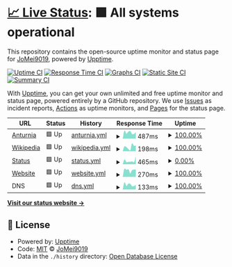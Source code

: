 # [📈 Live Status](https://status.jomei.tk): <!--live status--> **🟩 All systems operational**

This repository contains the open-source uptime monitor and status page for [JoMei9019](dc.anturnia.net), powered by [Upptime](https://github.com/upptime/upptime).

[![Uptime CI](https://github.com/JoMei9019-real/upptime/workflows/Uptime%20CI/badge.svg)](https://github.com/JoMei9019-real/upptime/actions?query=workflow%3A%22Uptime+CI%22)
[![Response Time CI](https://github.com/JoMei9019-real/upptime/workflows/Response%20Time%20CI/badge.svg)](https://github.com/JoMei9019-real/upptime/actions?query=workflow%3A%22Response+Time+CI%22)
[![Graphs CI](https://github.com/JoMei9019-real/upptime/workflows/Graphs%20CI/badge.svg)](https://github.com/JoMei9019-real/upptime/actions?query=workflow%3A%22Graphs+CI%22)
[![Static Site CI](https://github.com/JoMei9019-real/upptime/workflows/Static%20Site%20CI/badge.svg)](https://github.com/JoMei9019-real/upptime/actions?query=workflow%3A%22Static+Site+CI%22)
[![Summary CI](https://github.com/JoMei9019-real/upptime/workflows/Summary%20CI/badge.svg)](https://github.com/JoMei9019-real/upptime/actions?query=workflow%3A%22Summary+CI%22)

With [Upptime](https://upptime.js.org), you can get your own unlimited and free uptime monitor and status page, powered entirely by a GitHub repository. We use [Issues](https://github.com/JoMei9019-real/upptime/issues) as incident reports, [Actions](https://github.com/JoMei9019-real/upptime/actions) as uptime monitors, and [Pages](https://status.jomei.tk) for the status page.

<!--start: status pages-->
<!-- This summary is generated by Upptime (https://github.com/upptime/upptime) -->
<!-- Do not edit this manually, your changes will be overwritten -->
<!-- prettier-ignore -->
| URL | Status | History | Response Time | Uptime |
| --- | ------ | ------- | ------------- | ------ |
| <img alt="" src="https://i.postimg.cc/X7MQ3kMd/Hcs-IKQAx-200x200.png" height="13"> [Anturnia](https://Anturnia.net) | 🟩 Up | [anturnia.yml](https://github.com/JoMei9019-real/upptime/commits/HEAD/history/anturnia.yml) | <details><summary><img alt="Response time graph" src="./graphs/anturnia/response-time-week.png" height="20"> 487ms</summary><br><a href="https://status.jomei.tk/history/anturnia"><img alt="Response time 468" src="https://img.shields.io/endpoint?url=https%3A%2F%2Fraw.githubusercontent.com%2FJoMei9019-real%2Fupptime%2FHEAD%2Fapi%2Fanturnia%2Fresponse-time.json"></a><br><a href="https://status.jomei.tk/history/anturnia"><img alt="24-hour response time 502" src="https://img.shields.io/endpoint?url=https%3A%2F%2Fraw.githubusercontent.com%2FJoMei9019-real%2Fupptime%2FHEAD%2Fapi%2Fanturnia%2Fresponse-time-day.json"></a><br><a href="https://status.jomei.tk/history/anturnia"><img alt="7-day response time 487" src="https://img.shields.io/endpoint?url=https%3A%2F%2Fraw.githubusercontent.com%2FJoMei9019-real%2Fupptime%2FHEAD%2Fapi%2Fanturnia%2Fresponse-time-week.json"></a><br><a href="https://status.jomei.tk/history/anturnia"><img alt="30-day response time 478" src="https://img.shields.io/endpoint?url=https%3A%2F%2Fraw.githubusercontent.com%2FJoMei9019-real%2Fupptime%2FHEAD%2Fapi%2Fanturnia%2Fresponse-time-month.json"></a><br><a href="https://status.jomei.tk/history/anturnia"><img alt="1-year response time 468" src="https://img.shields.io/endpoint?url=https%3A%2F%2Fraw.githubusercontent.com%2FJoMei9019-real%2Fupptime%2FHEAD%2Fapi%2Fanturnia%2Fresponse-time-year.json"></a></details> | <details><summary><a href="https://status.jomei.tk/history/anturnia">100.00%</a></summary><a href="https://status.jomei.tk/history/anturnia"><img alt="All-time uptime 99.97%" src="https://img.shields.io/endpoint?url=https%3A%2F%2Fraw.githubusercontent.com%2FJoMei9019-real%2Fupptime%2FHEAD%2Fapi%2Fanturnia%2Fuptime.json"></a><br><a href="https://status.jomei.tk/history/anturnia"><img alt="24-hour uptime 100.00%" src="https://img.shields.io/endpoint?url=https%3A%2F%2Fraw.githubusercontent.com%2FJoMei9019-real%2Fupptime%2FHEAD%2Fapi%2Fanturnia%2Fuptime-day.json"></a><br><a href="https://status.jomei.tk/history/anturnia"><img alt="7-day uptime 100.00%" src="https://img.shields.io/endpoint?url=https%3A%2F%2Fraw.githubusercontent.com%2FJoMei9019-real%2Fupptime%2FHEAD%2Fapi%2Fanturnia%2Fuptime-week.json"></a><br><a href="https://status.jomei.tk/history/anturnia"><img alt="30-day uptime 99.93%" src="https://img.shields.io/endpoint?url=https%3A%2F%2Fraw.githubusercontent.com%2FJoMei9019-real%2Fupptime%2FHEAD%2Fapi%2Fanturnia%2Fuptime-month.json"></a><br><a href="https://status.jomei.tk/history/anturnia"><img alt="1-year uptime 99.97%" src="https://img.shields.io/endpoint?url=https%3A%2F%2Fraw.githubusercontent.com%2FJoMei9019-real%2Fupptime%2FHEAD%2Fapi%2Fanturnia%2Fuptime-year.json"></a></details>
| <img alt="" src="https://icons.duckduckgo.com/ip3/en.wikipedia.org.ico" height="13"> [Wikipedia](https://en.wikipedia.org) | 🟩 Up | [wikipedia.yml](https://github.com/JoMei9019-real/upptime/commits/HEAD/history/wikipedia.yml) | <details><summary><img alt="Response time graph" src="./graphs/wikipedia/response-time-week.png" height="20"> 198ms</summary><br><a href="https://status.jomei.tk/history/wikipedia"><img alt="Response time 225" src="https://img.shields.io/endpoint?url=https%3A%2F%2Fraw.githubusercontent.com%2FJoMei9019-real%2Fupptime%2FHEAD%2Fapi%2Fwikipedia%2Fresponse-time.json"></a><br><a href="https://status.jomei.tk/history/wikipedia"><img alt="24-hour response time 254" src="https://img.shields.io/endpoint?url=https%3A%2F%2Fraw.githubusercontent.com%2FJoMei9019-real%2Fupptime%2FHEAD%2Fapi%2Fwikipedia%2Fresponse-time-day.json"></a><br><a href="https://status.jomei.tk/history/wikipedia"><img alt="7-day response time 198" src="https://img.shields.io/endpoint?url=https%3A%2F%2Fraw.githubusercontent.com%2FJoMei9019-real%2Fupptime%2FHEAD%2Fapi%2Fwikipedia%2Fresponse-time-week.json"></a><br><a href="https://status.jomei.tk/history/wikipedia"><img alt="30-day response time 205" src="https://img.shields.io/endpoint?url=https%3A%2F%2Fraw.githubusercontent.com%2FJoMei9019-real%2Fupptime%2FHEAD%2Fapi%2Fwikipedia%2Fresponse-time-month.json"></a><br><a href="https://status.jomei.tk/history/wikipedia"><img alt="1-year response time 225" src="https://img.shields.io/endpoint?url=https%3A%2F%2Fraw.githubusercontent.com%2FJoMei9019-real%2Fupptime%2FHEAD%2Fapi%2Fwikipedia%2Fresponse-time-year.json"></a></details> | <details><summary><a href="https://status.jomei.tk/history/wikipedia">100.00%</a></summary><a href="https://status.jomei.tk/history/wikipedia"><img alt="All-time uptime 100.00%" src="https://img.shields.io/endpoint?url=https%3A%2F%2Fraw.githubusercontent.com%2FJoMei9019-real%2Fupptime%2FHEAD%2Fapi%2Fwikipedia%2Fuptime.json"></a><br><a href="https://status.jomei.tk/history/wikipedia"><img alt="24-hour uptime 100.00%" src="https://img.shields.io/endpoint?url=https%3A%2F%2Fraw.githubusercontent.com%2FJoMei9019-real%2Fupptime%2FHEAD%2Fapi%2Fwikipedia%2Fuptime-day.json"></a><br><a href="https://status.jomei.tk/history/wikipedia"><img alt="7-day uptime 100.00%" src="https://img.shields.io/endpoint?url=https%3A%2F%2Fraw.githubusercontent.com%2FJoMei9019-real%2Fupptime%2FHEAD%2Fapi%2Fwikipedia%2Fuptime-week.json"></a><br><a href="https://status.jomei.tk/history/wikipedia"><img alt="30-day uptime 100.00%" src="https://img.shields.io/endpoint?url=https%3A%2F%2Fraw.githubusercontent.com%2FJoMei9019-real%2Fupptime%2FHEAD%2Fapi%2Fwikipedia%2Fuptime-month.json"></a><br><a href="https://status.jomei.tk/history/wikipedia"><img alt="1-year uptime 100.00%" src="https://img.shields.io/endpoint?url=https%3A%2F%2Fraw.githubusercontent.com%2FJoMei9019-real%2Fupptime%2FHEAD%2Fapi%2Fwikipedia%2Fuptime-year.json"></a></details>
| <img alt="" src="https://icons.duckduckgo.com/ip3/status.jomei.tk.ico" height="13"> [Status](https://status.jomei.tk) | 🟩 Up | [status.yml](https://github.com/JoMei9019-real/upptime/commits/HEAD/history/status.yml) | <details><summary><img alt="Response time graph" src="./graphs/status/response-time-week.png" height="20"> 465ms</summary><br><a href="https://status.jomei.tk/history/status"><img alt="Response time 415" src="https://img.shields.io/endpoint?url=https%3A%2F%2Fraw.githubusercontent.com%2FJoMei9019-real%2Fupptime%2FHEAD%2Fapi%2Fstatus%2Fresponse-time.json"></a><br><a href="https://status.jomei.tk/history/status"><img alt="24-hour response time 1039" src="https://img.shields.io/endpoint?url=https%3A%2F%2Fraw.githubusercontent.com%2FJoMei9019-real%2Fupptime%2FHEAD%2Fapi%2Fstatus%2Fresponse-time-day.json"></a><br><a href="https://status.jomei.tk/history/status"><img alt="7-day response time 465" src="https://img.shields.io/endpoint?url=https%3A%2F%2Fraw.githubusercontent.com%2FJoMei9019-real%2Fupptime%2FHEAD%2Fapi%2Fstatus%2Fresponse-time-week.json"></a><br><a href="https://status.jomei.tk/history/status"><img alt="30-day response time 524" src="https://img.shields.io/endpoint?url=https%3A%2F%2Fraw.githubusercontent.com%2FJoMei9019-real%2Fupptime%2FHEAD%2Fapi%2Fstatus%2Fresponse-time-month.json"></a><br><a href="https://status.jomei.tk/history/status"><img alt="1-year response time 415" src="https://img.shields.io/endpoint?url=https%3A%2F%2Fraw.githubusercontent.com%2FJoMei9019-real%2Fupptime%2FHEAD%2Fapi%2Fstatus%2Fresponse-time-year.json"></a></details> | <details><summary><a href="https://status.jomei.tk/history/status">0.00%</a></summary><a href="https://status.jomei.tk/history/status"><img alt="All-time uptime 71.68%" src="https://img.shields.io/endpoint?url=https%3A%2F%2Fraw.githubusercontent.com%2FJoMei9019-real%2Fupptime%2FHEAD%2Fapi%2Fstatus%2Fuptime.json"></a><br><a href="https://status.jomei.tk/history/status"><img alt="24-hour uptime 0.00%" src="https://img.shields.io/endpoint?url=https%3A%2F%2Fraw.githubusercontent.com%2FJoMei9019-real%2Fupptime%2FHEAD%2Fapi%2Fstatus%2Fuptime-day.json"></a><br><a href="https://status.jomei.tk/history/status"><img alt="7-day uptime 0.00%" src="https://img.shields.io/endpoint?url=https%3A%2F%2Fraw.githubusercontent.com%2FJoMei9019-real%2Fupptime%2FHEAD%2Fapi%2Fstatus%2Fuptime-week.json"></a><br><a href="https://status.jomei.tk/history/status"><img alt="30-day uptime 29.87%" src="https://img.shields.io/endpoint?url=https%3A%2F%2Fraw.githubusercontent.com%2FJoMei9019-real%2Fupptime%2FHEAD%2Fapi%2Fstatus%2Fuptime-month.json"></a><br><a href="https://status.jomei.tk/history/status"><img alt="1-year uptime 71.68%" src="https://img.shields.io/endpoint?url=https%3A%2F%2Fraw.githubusercontent.com%2FJoMei9019-real%2Fupptime%2FHEAD%2Fapi%2Fstatus%2Fuptime-year.json"></a></details>
| <img alt="" src="https://icons.duckduckgo.com/ip3/www.jomei.tk.ico" height="13"> [Website](https://www.jomei.tk) | 🟩 Up | [website.yml](https://github.com/JoMei9019-real/upptime/commits/HEAD/history/website.yml) | <details><summary><img alt="Response time graph" src="./graphs/website/response-time-week.png" height="20"> 270ms</summary><br><a href="https://status.jomei.tk/history/website"><img alt="Response time 328" src="https://img.shields.io/endpoint?url=https%3A%2F%2Fraw.githubusercontent.com%2FJoMei9019-real%2Fupptime%2FHEAD%2Fapi%2Fwebsite%2Fresponse-time.json"></a><br><a href="https://status.jomei.tk/history/website"><img alt="24-hour response time 293" src="https://img.shields.io/endpoint?url=https%3A%2F%2Fraw.githubusercontent.com%2FJoMei9019-real%2Fupptime%2FHEAD%2Fapi%2Fwebsite%2Fresponse-time-day.json"></a><br><a href="https://status.jomei.tk/history/website"><img alt="7-day response time 270" src="https://img.shields.io/endpoint?url=https%3A%2F%2Fraw.githubusercontent.com%2FJoMei9019-real%2Fupptime%2FHEAD%2Fapi%2Fwebsite%2Fresponse-time-week.json"></a><br><a href="https://status.jomei.tk/history/website"><img alt="30-day response time 309" src="https://img.shields.io/endpoint?url=https%3A%2F%2Fraw.githubusercontent.com%2FJoMei9019-real%2Fupptime%2FHEAD%2Fapi%2Fwebsite%2Fresponse-time-month.json"></a><br><a href="https://status.jomei.tk/history/website"><img alt="1-year response time 328" src="https://img.shields.io/endpoint?url=https%3A%2F%2Fraw.githubusercontent.com%2FJoMei9019-real%2Fupptime%2FHEAD%2Fapi%2Fwebsite%2Fresponse-time-year.json"></a></details> | <details><summary><a href="https://status.jomei.tk/history/website">100.00%</a></summary><a href="https://status.jomei.tk/history/website"><img alt="All-time uptime 99.97%" src="https://img.shields.io/endpoint?url=https%3A%2F%2Fraw.githubusercontent.com%2FJoMei9019-real%2Fupptime%2FHEAD%2Fapi%2Fwebsite%2Fuptime.json"></a><br><a href="https://status.jomei.tk/history/website"><img alt="24-hour uptime 100.00%" src="https://img.shields.io/endpoint?url=https%3A%2F%2Fraw.githubusercontent.com%2FJoMei9019-real%2Fupptime%2FHEAD%2Fapi%2Fwebsite%2Fuptime-day.json"></a><br><a href="https://status.jomei.tk/history/website"><img alt="7-day uptime 100.00%" src="https://img.shields.io/endpoint?url=https%3A%2F%2Fraw.githubusercontent.com%2FJoMei9019-real%2Fupptime%2FHEAD%2Fapi%2Fwebsite%2Fuptime-week.json"></a><br><a href="https://status.jomei.tk/history/website"><img alt="30-day uptime 99.95%" src="https://img.shields.io/endpoint?url=https%3A%2F%2Fraw.githubusercontent.com%2FJoMei9019-real%2Fupptime%2FHEAD%2Fapi%2Fwebsite%2Fuptime-month.json"></a><br><a href="https://status.jomei.tk/history/website"><img alt="1-year uptime 99.97%" src="https://img.shields.io/endpoint?url=https%3A%2F%2Fraw.githubusercontent.com%2FJoMei9019-real%2Fupptime%2FHEAD%2Fapi%2Fwebsite%2Fuptime-year.json"></a></details>
| <img alt="" src="https://icons.duckduckgo.com/ip3/null.ico" height="13"> DNS | 🟩 Up | [dns.yml](https://github.com/JoMei9019-real/upptime/commits/HEAD/history/dns.yml) | <details><summary><img alt="Response time graph" src="./graphs/dns/response-time-week.png" height="20"> 133ms</summary><br><a href="https://status.jomei.tk/history/dns"><img alt="Response time 121" src="https://img.shields.io/endpoint?url=https%3A%2F%2Fraw.githubusercontent.com%2FJoMei9019-real%2Fupptime%2FHEAD%2Fapi%2Fdns%2Fresponse-time.json"></a><br><a href="https://status.jomei.tk/history/dns"><img alt="24-hour response time 129" src="https://img.shields.io/endpoint?url=https%3A%2F%2Fraw.githubusercontent.com%2FJoMei9019-real%2Fupptime%2FHEAD%2Fapi%2Fdns%2Fresponse-time-day.json"></a><br><a href="https://status.jomei.tk/history/dns"><img alt="7-day response time 133" src="https://img.shields.io/endpoint?url=https%3A%2F%2Fraw.githubusercontent.com%2FJoMei9019-real%2Fupptime%2FHEAD%2Fapi%2Fdns%2Fresponse-time-week.json"></a><br><a href="https://status.jomei.tk/history/dns"><img alt="30-day response time 126" src="https://img.shields.io/endpoint?url=https%3A%2F%2Fraw.githubusercontent.com%2FJoMei9019-real%2Fupptime%2FHEAD%2Fapi%2Fdns%2Fresponse-time-month.json"></a><br><a href="https://status.jomei.tk/history/dns"><img alt="1-year response time 121" src="https://img.shields.io/endpoint?url=https%3A%2F%2Fraw.githubusercontent.com%2FJoMei9019-real%2Fupptime%2FHEAD%2Fapi%2Fdns%2Fresponse-time-year.json"></a></details> | <details><summary><a href="https://status.jomei.tk/history/dns">100.00%</a></summary><a href="https://status.jomei.tk/history/dns"><img alt="All-time uptime 99.95%" src="https://img.shields.io/endpoint?url=https%3A%2F%2Fraw.githubusercontent.com%2FJoMei9019-real%2Fupptime%2FHEAD%2Fapi%2Fdns%2Fuptime.json"></a><br><a href="https://status.jomei.tk/history/dns"><img alt="24-hour uptime 100.00%" src="https://img.shields.io/endpoint?url=https%3A%2F%2Fraw.githubusercontent.com%2FJoMei9019-real%2Fupptime%2FHEAD%2Fapi%2Fdns%2Fuptime-day.json"></a><br><a href="https://status.jomei.tk/history/dns"><img alt="7-day uptime 100.00%" src="https://img.shields.io/endpoint?url=https%3A%2F%2Fraw.githubusercontent.com%2FJoMei9019-real%2Fupptime%2FHEAD%2Fapi%2Fdns%2Fuptime-week.json"></a><br><a href="https://status.jomei.tk/history/dns"><img alt="30-day uptime 99.93%" src="https://img.shields.io/endpoint?url=https%3A%2F%2Fraw.githubusercontent.com%2FJoMei9019-real%2Fupptime%2FHEAD%2Fapi%2Fdns%2Fuptime-month.json"></a><br><a href="https://status.jomei.tk/history/dns"><img alt="1-year uptime 99.95%" src="https://img.shields.io/endpoint?url=https%3A%2F%2Fraw.githubusercontent.com%2FJoMei9019-real%2Fupptime%2FHEAD%2Fapi%2Fdns%2Fuptime-year.json"></a></details>

<!--end: status pages-->

[**Visit our status website →**](https://status.jomei.tk)

## 📄 License

- Powered by: [Upptime](https://github.com/upptime/upptime)
- Code: [MIT](./LICENSE) © [JoMei9019](dc.anturnia.net)
- Data in the `./history` directory: [Open Database License](https://opendatacommons.org/licenses/odbl/1-0/)
